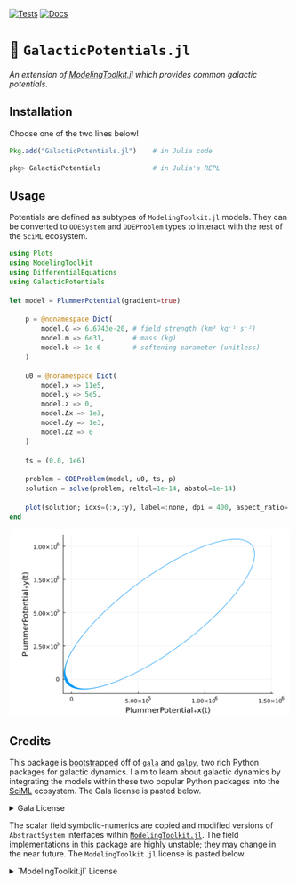 [![Tests](https://github.com/cadojo/GalacticPotentials.jl/workflows/Tests/badge.svg)](https://github.com/cadojo/GalacticPotentials.jl/actions?query=workflow%3ATests)
[![Docs](https://github.com/cadojo/GalacticPotentials.jl/workflows/Documentation/badge.svg)](https://cadojo.github.io/GalacticPotentials.jl)

# 🌌 `GalacticPotentials.jl`

_An extension of
[ModelingToolkit.jl](https://github.com/SciML/ModelingToolkit.jl) which provides
common galactic potentials._

## Installation

Choose one of the two lines below!

```julia
Pkg.add("GalacticPotentials.jl")    # in Julia code
```

```julia
pkg> GalacticPotentials             # in Julia's REPL
```

## Usage

Potentials are defined as subtypes of `ModelingToolkit.jl` models. They can be
converted to `ODESystem` and `ODEProblem` types to interact with the rest of the
`SciML` ecosystem.

```julia
using Plots
using ModelingToolkit
using DifferentialEquations
using GalacticPotentials

let model = PlummerPotential(gradient=true)

    p = @nonamespace Dict(
        model.G => 6.6743e-20, # field strength (km³ kg⁻¹ s⁻²)
        model.m => 6e31,       # mass (kg)
        model.b => 1e-6        # softening parameter (unitless)
    )

    u0 = @nonamespace Dict(
        model.x => 11e5,
        model.y => 5e5,
        model.z => 0,
        model.Δx => 1e3,
        model.Δy => 1e3,
        model.Δz => 0
    )

    ts = (0.0, 1e6)

    problem = ODEProblem(model, u0, ts, p)
    solution = solve(problem; reltol=1e-14, abstol=1e-14)

    plot(solution; idxs=(:x,:y), label=:none, dpi = 400, aspect_ratio=:equal)
end
```

![](/docs/src/img/plummer-orbit.png)

## Credits

This package is [bootstrapped](/gen/gala.jl) off of [`gala`](http://gala.adrian.pw)
and [`galpy`](https://docs.galpy.org), two rich Python packages for galactic dynamics.
I aim to learn about galactic dynamics by integrating the models within these two popular
Python packages into the [SciML](https://sciml.ai) ecosystem. The Gala license is 
pasted below.

<details>

<summary>Gala License</summary>

```
The MIT License (MIT)

Copyright (c) 2012-2024 Adrian M. Price-Whelan

Permission is hereby granted, free of charge, to any person obtaining a copy
of this software and associated documentation files (the "Software"), to deal
in the Software without restriction, including without limitation the rights
to use, copy, modify, merge, publish, distribute, sublicense, and/or sell
copies of the Software, and to permit persons to whom the Software is
furnished to do so, subject to the following conditions:

The above copyright notice and this permission notice shall be included in all
copies or substantial portions of the Software.

THE SOFTWARE IS PROVIDED "AS IS", WITHOUT WARRANTY OF ANY KIND, EXPRESS OR
IMPLIED, INCLUDING BUT NOT LIMITED TO THE WARRANTIES OF MERCHANTABILITY,
FITNESS FOR A PARTICULAR PURPOSE AND NONINFRINGEMENT. IN NO EVENT SHALL THE
AUTHORS OR COPYRIGHT HOLDERS BE LIABLE FOR ANY CLAIM, DAMAGES OR OTHER
LIABILITY, WHETHER IN AN ACTION OF CONTRACT, TORT OR OTHERWISE, ARISING FROM,
OUT OF OR IN CONNECTION WITH THE SOFTWARE OR THE USE OR OTHER DEALINGS IN THE
SOFTWARE.
```

</details>

The scalar field symbolic-numerics are copied and modified versions of `AbstractSystem`
interfaces within [`ModelingToolkit.jl`](https://github.com/sciml/ModelingToolkit.jl).
The field implementations in this package are highly unstable; they may change in the
near future. The `ModelingToolkit.jl` license is pasted below.

<details>

<summary>`ModelingToolkit.jl` License</summary>

```
The ModelingToolkit.jl package is licensed under the MIT "Expat" License:

> Copyright (c) 2018-22: Yingbo Ma, Christopher Rackauckas, Julia Computing, and
> contributors
> 
> Permission is hereby granted, free of charge, to any person obtaining a copy
> 
> of this software and associated documentation files (the "Software"), to deal
> 
> in the Software without restriction, including without limitation the rights
> 
> to use, copy, modify, merge, publish, distribute, sublicense, and/or sell
> 
> copies of the Software, and to permit persons to whom the Software is
> 
> furnished to do so, subject to the following conditions:
> 
> The above copyright notice and this permission notice shall be included in all
> 
> copies or substantial portions of the Software.
> 
> THE SOFTWARE IS PROVIDED "AS IS", WITHOUT WARRANTY OF ANY KIND, EXPRESS OR
> 
> IMPLIED, INCLUDING BUT NOT LIMITED TO THE WARRANTIES OF MERCHANTABILITY,
> 
> FITNESS FOR A PARTICULAR PURPOSE AND NONINFRINGEMENT. IN NO EVENT SHALL THE
> 
> AUTHORS OR COPYRIGHT HOLDERS BE LIABLE FOR ANY CLAIM, DAMAGES OR OTHER
> 
> LIABILITY, WHETHER IN AN ACTION OF CONTRACT, TORT OR OTHERWISE, ARISING FROM,
> 
> OUT OF OR IN CONNECTION WITH THE SOFTWARE OR THE USE OR OTHER DEALINGS IN THE
> 
> SOFTWARE.

The code in `src/structural_transformation/bipartite_tearing/modia_tearing.jl`,
which is from the [Modia.jl](https://github.com/ModiaSim/Modia.jl) project, is
licensed as follows:

MIT License

Copyright (c) 2017-2018 ModiaSim developers

Permission is hereby granted, free of charge, to any person obtaining a copy
of this software and associated documentation files (the "Software"), to deal
in the Software without restriction, including without limitation the rights
to use, copy, modify, merge, publish, distribute, sublicense, and/or sell
copies of the Software, and to permit persons to whom the Software is
furnished to do so, subject to the following conditions:

The above copyright notice and this permission notice shall be included in all
copies or substantial portions of the Software.

THE SOFTWARE IS PROVIDED "AS IS", WITHOUT WARRANTY OF ANY KIND, EXPRESS OR
IMPLIED, INCLUDING BUT NOT LIMITED TO THE WARRANTIES OF MERCHANTABILITY,
FITNESS FOR A PARTICULAR PURPOSE AND NONINFRINGEMENT. IN NO EVENT SHALL THE
AUTHORS OR COPYRIGHT HOLDERS BE LIABLE FOR ANY CLAIM, DAMAGES OR OTHER
LIABILITY, WHETHER IN AN ACTION OF CONTRACT, TORT OR OTHERWISE, ARISING FROM,
OUT OF OR IN CONNECTION WITH THE SOFTWARE OR THE USE OR OTHER DEALINGS IN THE
SOFTWARE.
```

</details>
